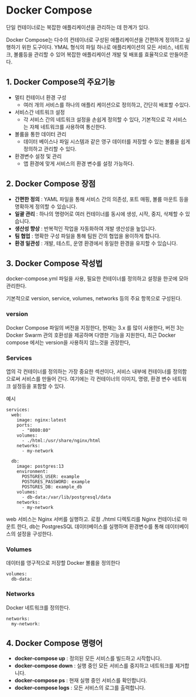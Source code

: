 # Docker Compose

단일 컨테이너로는 복잡한 애플리케이션을 관리하는 데 한계가 있다.

Docker Compose는 다수의 컨테이너로 구성된 애플리케이션을 간편하게 정의하고 실행하기 위한 도구이다. YMAL 형식의 파일 하나로 애플리케이션의 모든 서비스, 네트워크, 볼륨등을 관리할 수 있어 복잡한 애플리케이션 개발 및 배포를 효율적으로 만들어준다.

## 1. Docker Compose의 주요기능

* 멀티 컨테이너 환경 구성
  * 여러 개의 서비스를 하나의 애플리 케이션으로 정의하고, 간단히 배포할 수있다.
* 서비스간 네트워크 설정
  * 각 서비스 간의 네트워크 설정을 손쉽게 정의할 수 있다, 기본적으로 각 서비스는 자체 네트워크를 사용하여 통신한다.
* 볼륨을 통한 데이터 관리
  * 데이터 베이스나 파일 시스템과 같은 영구 데이터를 저장할 수 있는 볼륨을 쉽게 정의하고 관리할 수 있다.
* 환경변수 설정 및 관리
  * 앱 환경에 맞게 서비스의 환경 변수를 설정 가능하다.

## 2. Docker Compose 장점

* **간편한 정의** : YAML 파일을 통해 서비스 간의 의존성, 포트 매핑, 볼륨 마운트 등을 명확하게 정의할 수 있습니다.
* **일괄 관리** : 하나의 명령어로 여러 컨테이너를 동시에 생성, 시작, 중지, 삭제할 수 있습니다.
* **생산성 향상** : 반복적인 작업을 자동화하여 개발 생산성을 높입니다.
* **팀 협업** : 명확한 구성 파일을 통해 팀원 간의 협업을 용이하게 합니다.
* **환경 일관성** : 개발, 테스트, 운영 환경에서 동일한 환경을 유지할 수 있습니다.

## 3. Docker Compose 작성법

docker-compose.yml 파일을 사용, 필요한 컨테이너를 정의하고 설정을 한곳에 모아 관리한다.

기본적으로 version, service, volumes, networks 등의 주요 항목으로 구성된다.

### version

Docker Compose 파일의 버전을 지정한다, 현재는 3.x 를 많이 사용한다, 버전 3는 Docker Swarm 관의 호환성을 제공하며 다영한 기능을 지원한다, 최근 Docker compose 에서는 version을 사용하지 않느것을 권장한다,

### Services

앱의 각 컨테이너를 정의하는 가장 중요한 섹션이다, 서비스 내부에 컨테이너를 정의함으로써 서비스를 만들어 간다. 여기에는 각 컨테이너의 이미지, 명령, 환경 변수 네트워크 설정등을 포함할 수 있다.

예시

```
services:
  web:
    image: nginx:latest
    ports:
      - "8080:80"
    volumes:
      - ./html:/usr/share/nginx/html
    networks:
      - my-network

  db:
    image: postgres:13
    environment:
      POSTGRES_USER: example
      POSTGRES_PASSWORD: example
      POSTGRES_DB: example_db
    volumes:
      - db-data:/var/lib/postgresql/data
    networks:
      - my-network
```

web 서비스는 Nginx 서버를 실행하고. 로컬 ./html 디렉토리를 Nginx 컨테이너로 마운트 한다, db는 PostgresSQL 데이터베이스를 실행하며 환경변수를 통해 데이터베이스의 설정을 구성한다.

### Volumes

데이터를 영구적으로 저장할 Docker 볼륨을 정의한다

```
volumes:
  db-data:
```

### Networks

Docker 네트워크를 정의한다. 

```
networks:
  my-network:
```

## 4. Docker Compose 명령어

* **docker-compose up** : 정의된 모든 서비스를 빌드하고 시작합니다.
* **docker-compose down** : 실행 중인 모든 서비스를 중지하고 네트워크를 제거합니다.
* **docker-compose ps** : 현재 실행 중인 서비스를 확인합니다.
* **docker-compose logs** : 모든 서비스의 로그를 출력합니다.

